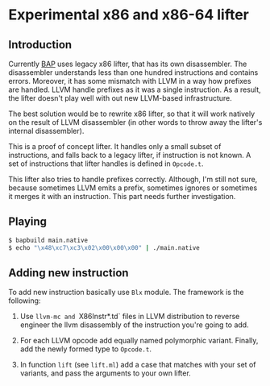 # Experimental x86 and x86-64 lifter

## Introduction

Currently [BAP][1] uses legacy x86 lifter, that has its own
disassembler. The disassembler understands less than one hundred
instructions and contains errors. Moreover, it has some mismatch
with LLVM in a way how prefixes are handled. LLVM handle prefixes
as it was a single instruction. As a result, the lifter doesn't
play well with out new LLVM-based infrastructure.

The best solution would be to rewrite x86 lifter, so that it will work
natively on the result of LLVM disassembler (in other words to throw
away the lifter's internal disassembler).

This is a proof of concept lifter. It handles only a small subset of
instructions, and falls back to a legacy lifter, if instruction is not
known. A set of instructions that lifter handles is defined in `Opcode.t`.

This lifter also tries to handle prefixes correctly. Although, I'm
still not sure, because sometimes LLVM emits a prefix, sometimes
ignores or sometimes it merges it with an instruction. This part needs
further investigation.

[1]: https://github.com/BinaryAnalysisPlatform/bap.git


## Playing

```sh
$ bapbuild main.native
$ echo "\x48\xc7\xc3\x02\x00\x00\x00" | ./main.native
```

## Adding new instruction

To add new instruction basically use `Blx` module. The framework is the following:

1. Use `llvm-mc and `X86Instr*.td` files in LLVM distribution to
   reverse engineer the llvm disassembly of the instruction you're
   going to add.
2. For each LLVM opcode add equally named polymorphic
   variant. Finally, add the newly formed type to `Opcode.t`.

3. In function `lift` (see `lift.ml`) add a case that matches with your set of
   variants, and pass the arguments to your own lifter.

